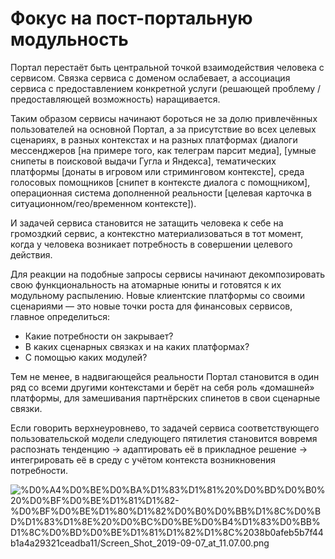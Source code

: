 # Фокус на пост-портальную модульность

Портал перестаёт быть центральной точкой взаимодействия человека с сервисом. Связка сервиса с доменом ослабевает, а ассоциация сервиса с предоставлением конкретной услуги (решающей проблему / предоставляющей возможность) наращивается.

Таким образом сервисы начинают бороться не за долю привлечённых пользователей на основной Портал, а за присутствие во всех целевых сценариях, в разных контекстах и на разных платформах (диалоги мессенджеров [на примере того, как телеграм парсит медиа], [умные снипеты в поисковой выдачи Гугла и Яндекса], тематических платформы [донаты в игровом или стриминговом контексте], среда голосовых помощников [снипет в контексте диалога с помощником], операционная система дополненной реальности [целевая карточка в ситуационном/гео/временном контексте]).

И задачей сервиса становится не затащить человека к себе на громоздкий сервис, а контекстно материализоваться в тот момент, когда у человека возникает потребность в совершении целевого действия.

Для реакции на подобные запросы сервисы начинают декомпозировать свою функциональность на атомарные юниты и готовятся к их модульному распылению. Новые клиентские платформы со своими сценариями — это новые точки роста для финансовых сервисов, главное определиться:

- Какие потребности он закрывает?
- В каких сценарных связках и на каких платформах?
- C помощью каких модулей?

Тем не менее, в надвигающейся реальности Портал становится в один ряд со всеми другими контекстами и берёт на себя роль «домашней» платформы, для замешивания партнёрских спинетов в свои сценарные связки.

Если говорить верхнеуровнево, то задачей сервиса соответствующего пользовательской модели следующего пятилетия становится вовремя распознать тенденцию → адаптировать её в прикладное решение → интегрировать её в среду с учётом контекста возникновения потребности.

![%D0%A4%D0%BE%D0%BA%D1%83%D1%81%20%D0%BD%D0%B0%20%D0%BF%D0%BE%D1%81%D1%82-%D0%BF%D0%BE%D1%80%D1%82%D0%B0%D0%BB%D1%8C%D0%BD%D1%83%D1%8E%20%D0%BC%D0%BE%D0%B4%D1%83%D0%BB%D1%8C%D0%BD%D0%BE%D1%81%D1%82%D1%8C%2038b0afeb5b7f44b1a4a29321ceadba11/Screen_Shot_2019-09-07_at_11.07.00.png](Screen_Shot_2019-09-07_at_11.07.00.png)